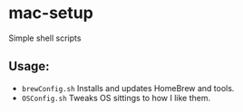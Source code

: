 # mac-setup
Simple shell scripts

## Usage:

-   `brewConfig.sh` Installs and updates HomeBrew and tools.
-   `OSConfig.sh` Tweaks OS sittings to how I like them.  
